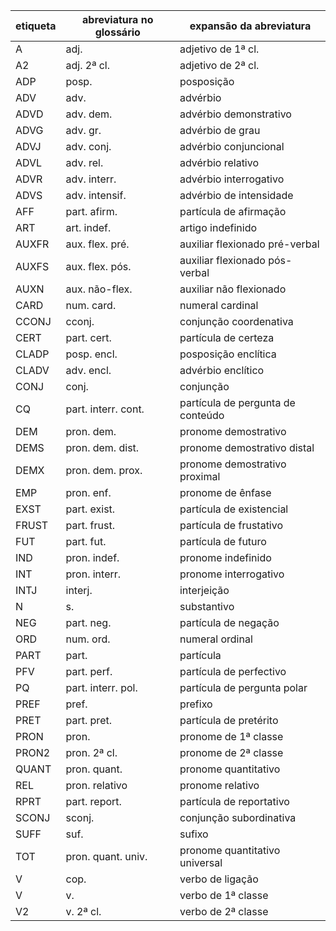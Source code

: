 |**etiqueta**|**abreviatura no glossário**|**expansão da abreviatura**|
|------------|----------------------------|---------------------------|
|A|adj.|adjetivo de 1ª cl.|
|A2|adj. 2ª cl.|adjetivo de 2ª cl.|
|ADP|posp.|posposição|
|ADV|adv.|advérbio|
|ADVD|adv. dem.|advérbio demonstrativo|
|ADVG|adv. gr.|advérbio de grau|
|ADVJ|adv. conj.|advérbio conjuncional|
|ADVL|adv. rel.|advérbio relativo|
|ADVR|adv. interr.|advérbio interrogativo|
|ADVS|adv. intensif.|advérbio de intensidade|
|AFF|part. afirm.|partícula de afirmação|
|ART|art. indef.|artigo indefinido|
|AUXFR|aux. flex. pré.|auxiliar flexionado pré-verbal|
|AUXFS|aux. flex. pós.|auxiliar flexionado pós-verbal|
|AUXN|aux. não-flex.|auxiliar não flexionado|
|CARD|num. card.|numeral cardinal|
|CCONJ|cconj.|conjunção coordenativa|
|CERT|part. cert.|partícula de certeza|
|CLADP|posp. encl.|posposição enclítica|
|CLADV|adv. encl.|advérbio enclítico|
|CONJ|conj.|conjunção|
|CQ|part. interr. cont.|partícula de pergunta de conteúdo|
|DEM|pron. dem.|pronome demostrativo|
|DEMS|pron. dem. dist.|pronome demostrativo distal|
|DEMX|pron. dem. prox.|pronome demostrativo proximal|
|EMP|pron. enf.|pronome de ênfase|
|EXST|part. exist.|partícula de existencial|
|FRUST|part. frust.|partícula de frustativo|
|FUT|part. fut.|partícula de futuro|
|IND|pron. indef.|pronome indefinido|
|INT|pron. interr.|pronome interrogativo|
|INTJ|interj.|interjeição|
|N|s.|substantivo|
|NEG|part. neg.|partícula de negação|
|ORD|num. ord.|numeral ordinal|
|PART|part.|partícula|
|PFV|part. perf.|partícula de perfectivo|
|PQ|part. interr. pol.|partícula de pergunta polar|
|PREF|pref.|prefixo|
|PRET|part. pret.|partícula de pretérito|
|PRON|pron.|pronome de 1ª classe|
|PRON2|pron. 2ª cl.|pronome de 2ª classe|
|QUANT|pron. quant.|pronome quantitativo|
|REL|pron. relativo|pronome relativo|
|RPRT|part. report.|partícula de reportativo|
|SCONJ|sconj.|conjunção subordinativa|
|SUFF|suf.|sufixo|
|TOT|pron. quant. univ.|pronome quantitativo universal|
|V|cop.|verbo de ligação|
|V|v.|verbo de 1ª classe|
|V2|v. 2ª cl.|verbo de 2ª classe|
